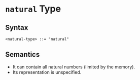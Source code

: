 # `natural` Type

## Syntax

```
<natural-type> ::= "natural"
```

## Semantics

- It can contain all natural numbers (limited by the memory).
- Its representation is unspecified.
